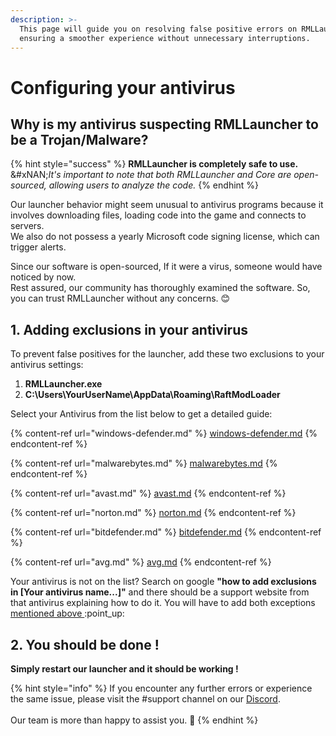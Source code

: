 ```yaml
---
description: >-
  This page will guide you on resolving false positive errors on RMLLauncher,
  ensuring a smoother experience without unnecessary interruptions.
---
```


# Configuring your antivirus

## **Why is my antivirus suspecting RMLLauncher to be a Trojan/Malware?**

{% hint style="success" %}
**RMLLauncher is completely safe to use.**\
&#xNAN;_&#x49;t's important to note that both RMLLauncher and Core are open-sourced, allowing users to analyze the code._
{% endhint %}

Our launcher behavior might seem unusual to antivirus programs because it involves downloading files, loading code into the game and connects to servers.\
We also do not possess a yearly Microsoft code signing license, which can trigger alerts.

Since our software is open-sourced, If it were a virus, someone would have noticed by now.\
Rest assured, our community has thoroughly examined the software. So, you can trust RMLLauncher without any concerns. 😊

## 1. Adding exclusions in your antivirus

To prevent false positives for the launcher, add these two exclusions to your antivirus settings:

1. **RMLLauncher.exe**
2. **C:\Users\YourUserName\AppData\Roaming\RaftModLoader**

Select your Antivirus from the list below to get a detailed guide:

{% content-ref url="windows-defender.md" %}
[windows-defender.md](windows-defender.md)
{% endcontent-ref %}

{% content-ref url="malwarebytes.md" %}
[malwarebytes.md](malwarebytes.md)
{% endcontent-ref %}

{% content-ref url="avast.md" %}
[avast.md](avast.md)
{% endcontent-ref %}

{% content-ref url="norton.md" %}
[norton.md](norton.md)
{% endcontent-ref %}

{% content-ref url="bitdefender.md" %}
[bitdefender.md](bitdefender.md)
{% endcontent-ref %}

{% content-ref url="avg.md" %}
[avg.md](avg.md)
{% endcontent-ref %}

Your antivirus is not on the list? Search on google **"how to add exclusions in \[Your antivirus name...]"** and there should be a support website from that antivirus explaining how to do it. You will have to add both exceptions [mentioned above ](./#1.-adding-exclusions-in-your-antivirus):point\_up:



## 2. You should be done !

**Simply restart our launcher and it should be working !**

{% hint style="info" %}
If you encounter any further errors or experience the same issue, please visit the #support channel on our [Discord](https://www.raftmodding.com/discord).\
\
Our team is more than happy to assist you. 🙂
{% endhint %}
